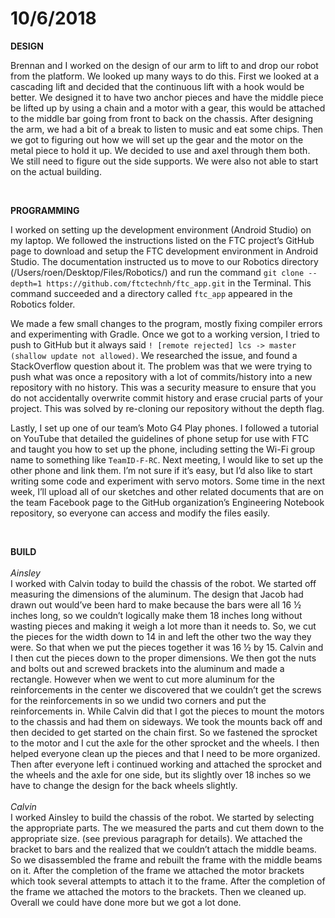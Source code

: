 # 10/6/2018

**DESIGN**

Brennan and I worked on the design of our arm to lift to and drop our robot from the platform. We looked up many ways to do this. First we looked at a cascading lift and decided that the continuous lift with a hook would be better. We designed it to have two anchor pieces and have the middle piece be lifted up by using a chain and a motor with a gear, this would be attached to the middle bar going from front to back on the chassis. After designing the arm, we had a bit of a break to listen to music and eat some chips. Then we got to figuring out how we will set up the gear and the motor on the metal piece to hold it up. We decided to use and axel through them both. We still need to figure out the side supports. We were also not able to start on the actual building.

<br>

**PROGRAMMING**

I worked on setting up the development environment (Android Studio) on my laptop. We followed the instructions listed on the FTC project’s GitHub page to download and setup the FTC development environment in Android Studio. The documentation instructed us to move to our Robotics directory (/Users/roen/Desktop/Files/Robotics/) and run the command ```git clone --depth=1 https://github.com/ftctechnh/ftc_app.git``` in the Terminal. This command succeeded and a directory called ```ftc_app``` appeared in the Robotics folder.

We made a few small changes to the program, mostly fixing compiler errors and experimenting with Gradle. Once we got to a working version, I tried to push to GitHub but it always said ```! [remote rejected] lcs -> master (shallow update not allowed)```. We researched the issue, and found a StackOverflow question about it. The problem was that we were trying to push what was once a repository with a lot of commits/history into a new repository with no history. This was a security measure to ensure that you do not accidentally overwrite commit history and erase crucial parts of your project. This was solved by re-cloning our repository without the depth flag.

Lastly, I set up one of our team’s Moto G4 Play phones. I followed a tutorial on YouTube that detailed the guidelines of phone setup for use with FTC and taught you how to set up the phone, including setting the Wi-Fi group name to something like ```TeamID-F-RC```. Next meeting, I would like to set up the other phone and link them. I’m not sure if it’s easy, but I’d also like to start writing some code and experiment with servo motors. Some time in the next week, I’ll upload all of our sketches and other related documents that are on the team Facebook page to the GitHub organization’s Engineering Notebook repository, so everyone can access and modify the files easily.

<br>

**BUILD**
<br>
<br>
_Ainsley_
<br>
I worked with Calvin today to build the chassis of the robot. We started off measuring the dimensions of the aluminum. The design that Jacob had drawn out would’ve been hard to make because the bars were all 16 ½ inches long, so we couldn’t logically make them 18 inches long without wasting pieces and making it weigh a lot more than it needs to. So, we cut the pieces for the width down to 14 in and left the other two the way they were. So that when we put the pieces together it was 16 ½ by 15. Calvin and I then cut the pieces down to the proper dimensions. We then got the nuts and bolts out and screwed brackets into the aluminum and made a rectangle. However when we went to cut more aluminum for the reinforcements in the center we discovered that we couldn’t get the screws for the reinforcements in so we undid two corners and put the reinforcements in. While Calvin did that I got the pieces to mount the motors to the chassis and had them on sideways. We took the mounts back off and then decided to get started on the chain first. So we fastened the sprocket to the motor and I cut the axle for the other sprocket and the wheels. I then helped everyone clean up the pieces and that I need to be more organized. Then after everyone left i continued working and attached the sprocket and the wheels and the axle for one side, but its slightly over 18 inches so we have to change the design for the back wheels slightly. 
<br>
<br>
_Calvin_
<br>
I worked Ainsley to build the chassis of the robot. We started by selecting the appropriate parts. The we measured the parts and cut them down to the appropriate size. (see previous paragraph for details). We attached the bracket to bars and the realized that we couldn’t attach the middle beams. So we disassembled the frame and rebuilt the frame with the middle beams on it. After the completion of the frame we attached the motor brackets which took several attempts to attach it to the frame. After the completion of the frame we attached the motors to the brackets. Then we cleaned up. Overall we could have done more but we got a lot done. 

